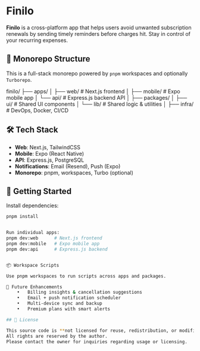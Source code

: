 # Finilo

**Finilo** is a cross-platform app that helps users avoid unwanted subscription renewals by sending timely reminders before charges hit. Stay in control of your recurring expenses.

## 🧩 Monorepo Structure

This is a full-stack monorepo powered by `pnpm` workspaces and optionally `Turborepo`.


finilo/
├── apps/
│   ├── web/       # Next.js frontend
│   ├── mobile/    # Expo mobile app
│   └── api/       # Express.js backend API
│
├── packages/
│   ├── ui/        # Shared UI components
│   └── lib/       # Shared logic & utilities
│
├── infra/         # DevOps, Docker, CI/CD


## 🛠 Tech Stack

- **Web**: Next.js, TailwindCSS  
- **Mobile**: Expo (React Native)  
- **API**: Express.js, PostgreSQL  
- **Notifications**: Email (Resend), Push (Expo)  
- **Monorepo**: pnpm, workspaces, Turbo (optional)

## 🚀 Getting Started

Install dependencies:

```bash
pnpm install


Run individual apps:
pnpm dev:web      # Next.js frontend
pnpm dev:mobile   # Expo mobile app
pnpm dev:api      # Express.js backend


📦 Workspace Scripts

Use pnpm workspaces to run scripts across apps and packages.

🧪 Future Enhancements
	•	Billing insights & cancellation suggestions
	•	Email + push notification scheduler
	•	Multi-device sync and backup
	•	Premium plans with smart alerts

## 📄 License

This source code is **not licensed for reuse, redistribution, or modification**.  
All rights are reserved by the author.  
Please contact the owner for inquiries regarding usage or licensing.